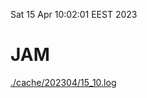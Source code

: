 Sat 15 Apr 10:02:01 EEST 2023
# JAM
<a href='./cache/202304/15_10.log'>./cache/202304/15_10.log</a>
